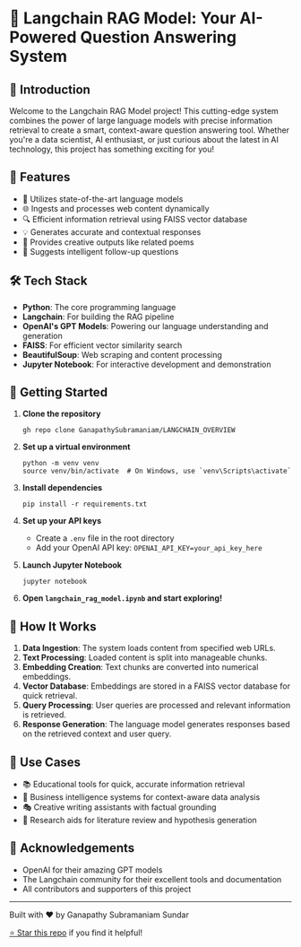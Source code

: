 # 🚀 Langchain RAG Model: Your AI-Powered Question Answering System


## 🌟 Introduction

Welcome to the Langchain RAG Model project! This cutting-edge system combines the power of large language models with precise information retrieval to create a smart, context-aware question answering tool. Whether you're a data scientist, AI enthusiast, or just curious about the latest in AI technology, this project has something exciting for you!

## 🎯 Features

- 🧠 Utilizes state-of-the-art language models
- 🌐 Ingests and processes web content dynamically
- 🔍 Efficient information retrieval using FAISS vector database
- 💡 Generates accurate and contextual responses
- 🎨 Provides creative outputs like related poems
- 🔄 Suggests intelligent follow-up questions

## 🛠️ Tech Stack

- **Python**: The core programming language
- **Langchain**: For building the RAG pipeline
- **OpenAI's GPT Models**: Powering our language understanding and generation
- **FAISS**: For efficient vector similarity search
- **BeautifulSoup**: Web scraping and content processing
- **Jupyter Notebook**: For interactive development and demonstration

## 🚀 Getting Started

1. **Clone the repository**
   ```
   gh repo clone GanapathySubramaniam/LANGCHAIN_OVERVIEW
   ```

2. **Set up a virtual environment**
   ```
   python -m venv venv
   source venv/bin/activate  # On Windows, use `venv\Scripts\activate`
   ```

3. **Install dependencies**
   ```
   pip install -r requirements.txt
   ```

4. **Set up your API keys**
   - Create a `.env` file in the root directory
   - Add your OpenAI API key: `OPENAI_API_KEY=your_api_key_here`

5. **Launch Jupyter Notebook**
   ```
   jupyter notebook
   ```

6. **Open `langchain_rag_model.ipynb` and start exploring!**

## 📘 How It Works

1. **Data Ingestion**: The system loads content from specified web URLs.
2. **Text Processing**: Loaded content is split into manageable chunks.
3. **Embedding Creation**: Text chunks are converted into numerical embeddings.
4. **Vector Database**: Embeddings are stored in a FAISS vector database for quick retrieval.
5. **Query Processing**: User queries are processed and relevant information is retrieved.
6. **Response Generation**: The language model generates responses based on the retrieved context and user query.

## 🌈 Use Cases

- 📚 Educational tools for quick, accurate information retrieval
- 💼 Business intelligence systems for context-aware data analysis
- 🎭 Creative writing assistants with factual grounding
- 🔬 Research aids for literature review and hypothesis generation


## 🙏 Acknowledgements

- OpenAI for their amazing GPT models
- The Langchain community for their excellent tools and documentation
- All contributors and supporters of this project

---

Built with ❤️ by Ganapathy Subramaniam Sundar

[⭐ Star this repo](https://github.com/GanapathySubramaniam/LANGCHAIN_OVERVIEW) if you find it helpful!
